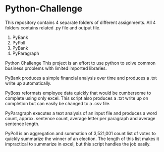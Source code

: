 # Python-Challenge

This repository contains 4 separate folders of different assignments.
All 4 folders contains related .py file and output file.

1. PyBank
2. PyPoll
3. PyBank
4. PyParagraph

Python Challenge
This project is an effort to use python to solve common business problems with limited imported libraries.

PyBank produces a simple financial analysis over time and produces a .txt write up automatically.

PyBoss reformats employee data quickly that would be cumbersome to complete using only excel. This script also produces a .txt write up on completion but can easily be changed to a .csv file.

PyParagraph executes a text analysis of an input file and produces a word count, approx. sentence count, average letter per paragraph and average sentence length.

PyPoll is an aggregation and summation of 3,521,001 count list of votes to quickly summarize the winner of an election. The length of this list makes it impractical to summarize in excel, but this script handles the job easily.
